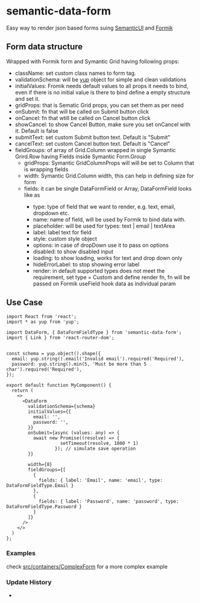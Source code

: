 # semantic-data-form
Easy way to render json based forms suing [SemanticUI](https://react.semantic-ui.com) and [Formik](https://jaredpalmer.com/formik/)

## Form data structure 
   Wrapped with Formik form and Symantic Grid having following props:
    
- className: set custom class names to form tag.    
- validationSchema: will be [yup](https://github.com/jquense/yup) object for simple and clean validations
- initialValues: Fromik needs default values to all props it needs to bind, even if there is no initial value is there to bind define a empty structure and set it.
- gridProps: that is Sematic Grid props, you can set them as per need
- onSubmit: fn that will be called on Submit button click
- onCancel: fn that wtill be called on Cancel button click
- showCancel: to show Cancel Button, make sure you set onCancel with it. Default is false
- submitText: set custom Submit button text. Default is "Submit"
- cancelText: set custom Cancel button text. Default is "Cancel"
- fieldGroups: of array of Grid.Column wrapped in single Symantic Grird.Row having Fields inside Symantic Form.Group
    - gridProps: Symantic GridColumnProps will will be set to Column that is wrapping fields
    - width: Symantic Grid.Column width, this can help in defining size for form
    - fields: it can be single DataFormField or Array<DataFormField>, DataFormField looks like as
        - type: type of field that we want to render, e.g. text, email, dropdown etc.
        - name: name of field, will be used by Formik to bind data with. 
        - placeholder: will be used for types: text | email | textArea
        - label: label text for field
        - style: custom style object
        - options: in case of dropDown use it to pass on options
        - disabled: to show disabled input
        - loading: to show loading, works for text and drop down only
        - hideErrorLabel: to stop showing error label 
        - render: in default supported types does not meet the requirement, set type = Custom and define render fn,
           fn will be passed on Formik useField hook data as individual param  
             
    

## Use Case

    import React from 'react';
    import * as yup from 'yup';
    
    import DataForm, { DataFormFieldType } from 'semantic-data-form';
    import { Link } from 'react-router-dom';
    
    
    const schema = yup.object().shape({
      email: yup.string().email('Invalid email').required('Required'),
      password: yup.string().min(5, 'Must be more than 5 char').required('Required'),
    });
    
    export default function MyComponent() {
      return (
        <>
          <DataForm
            validationSchema={schema}
            initialValues={{
              email: '',
              password: '',
            }}
            onSubmit={async (values: any) => {
              await new Promise((resolve) => {
                        setTimeout(resolve, 1000 * 1)
                      }); // simulate save operation
            }}
    
            width={8}
            fieldGroups={[
              {
                fields: { label: 'Email', name: 'email', type: DataFormFieldType.Email }
              },
              {
                fields: { label: 'Password', name: 'password', type: DataFormFieldType.Password }
              }
            ]}
          />
        </>
      )
    };
    



### Examples
 check [src/containers/ComplexForm](https://github.com/simsaw-inc/semantic-data-form/tree/master/src/containers/ComplexForm.tsx) for a more complex example


### Update History
- 
